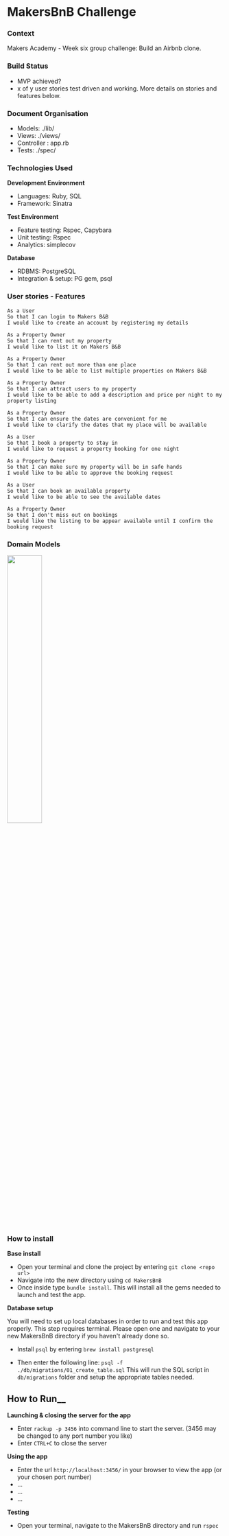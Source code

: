 MakersBnB Challenge
=================

### Context
Makers Academy - Week six group challenge:
Build an Airbnb clone.

### Build Status  
* MVP achieved?
* x of y user stories test driven and working. More details on stories and features below.

### Document Organisation
* Models: ./lib/
* Views: ./views/
* Controller : app.rb
* Tests: ./spec/

### Technologies Used
__Development Environment__

* Languages: Ruby, SQL
* Framework: Sinatra  

__Test Environment__

* Feature testing: Rspec, Capybara
* Unit testing:  Rspec
* Analytics: simplecov

__Database__

* RDBMS: PostgreSQL
* Integration & setup: PG gem, psql

### User stories - Features

```
As a User
So that I can login to Makers B&B
I would like to create an account by registering my details

As a Property Owner
So that I can rent out my property
I would like to list it on Makers B&B

As a Property Owner
So that I can rent out more than one place
I would like to be able to list multiple properties on Makers B&B

As a Property Owner
So that I can attract users to my property
I would like to be able to add a description and price per night to my property listing

As a Property Owner
So that I can ensure the dates are convenient for me
I would like to clarify the dates that my place will be available

As a User
So that I book a property to stay in
I would like to request a property booking for one night

As a Property Owner
So that I can make sure my property will be in safe hands
I would like to be able to approve the booking request

As a User
So that I can book an available property
I would like to be able to see the available dates

As a Property Owner
So that I don't miss out on bookings
I would like the listing to be appear available until I confirm the booking request
```

### Domain Models

<img src="https://i.kym-cdn.com/entries/icons/mobile/000/018/682/obi-wan.jpg" width="40%">

### How to install
__Base install__

 * Open your terminal and clone the project by entering `git clone <repo url>`
 * Navigate into the new directory using `cd MakersBnB`
 * Once inside type `bundle install`. This will install all the gems needed to launch and test the app.

__Database setup__

You will need to set up local databases in order to run and test this app properly. This step requires terminal. Please open one and navigate to your new MakersBnB directory if you haven't already done so.

* Install `psql` by entering `brew install postgresql`

* Then enter the following line:
`psql -f ./db/migrations/01_create_table.sql`
This will run the SQL script in `db/migrations` folder and setup the appropriate tables needed.

## How to Run__
__Launching & closing the server for the app__

* Enter `rackup -p 3456` into command line to start the server. (3456 may be changed to any port number you like)
* Enter `CTRL+C` to close the server

__Using the app__

* Enter the url `http://localhost:3456/` in your browser to view the app (or your chosen port number)
* ...
* ...
* ...

__Testing__

* Open your terminal, navigate to the MakersBnB directory and run `rspec`
